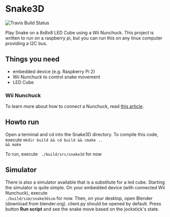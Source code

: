 # Snake3D

![Travis Build Status](https://travis-ci.org/FabianReister/Snake3D.svg?branch=master)

Play Snake on a 8x8x8 LED Cube using a Wii Nunchuck. This project is written to run on a raspberry pi,
but you can run this on any linux computer providing a I2C bus.

## Things you need
  - embedded device (e.g. Raspberry Pi 2)
  - Wii Nunchuck to control snake movement
  - LED Cube


### Wii Nunchuck
To learn more about how to connect a Nunchuck, read [this article](http://web.engr.oregonstate.edu/~johnstay/ece375/pdf/nunchuk.pdf).

## Howto run

Open a terminal and cd into the Snake3D directory. To compile this code, execute
<code>mkdir build && cd build && cmake .. && make </code>

To run, execute
<code> ./build/src/snake3d</code> for now

## Simulator

There is also a simulator available that is a substitute for a led cube. Starting the simulator is quite simple. On your embedded device (with connected Wii Nunchuck), execute <code> ./build/sim/snake3dsim</code> for now.
Then, on your desktop, open Blender (download from blender.org). client.py should be opened by default. Press button **Run script** and see the snake move based on the jockstick's state.
